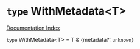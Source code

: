 # `type` WithMetadata\<T>

[Documentation Index](../README.md)

`type` WithMetadata\<T> = T \& \{metadata?: `unknown`}